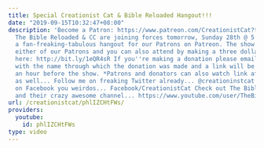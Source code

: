 ```yaml
---
title: Special Creationist Cat & Bible Reloaded Hangout!!!
date: "2019-09-15T10:32:47+08:00"
description: 'Become a Patron: https://www.patreon.com/CreationistCat?ty=h Hey shodomites!
  The Bible Reloaded & CC are joining forces tomorrow, Sunday 28th @ 5 PM EST for
  a fan-freaking-tabulous hangout for our Patrons on Patreon. The show is free for
  either of our Patrons and you can also attend by making a three dollar or more donation
  here: http://bit.ly/1eQR4sR If you''re making a donation please email creationistcatbiz@gmail.com
  with the name through which the donation was made and a link will be sent to you
  an hour before the show. *Patrons and donators can also watch link after live show
  as well... Follow me on freaking Twitter already... @creationinstcat And stalk me
  on Facebook you weirdos... Facebook/CreationistCat Check out The Bible Reloaded
  and their crazy awesome channel... https://www.youtube.com/user/TheBibleReloaded'
url: /creationistcat/phlIZCHtFWs/
providers:
  youtube:
    id: phlIZCHtFWs
type: video
---
```

